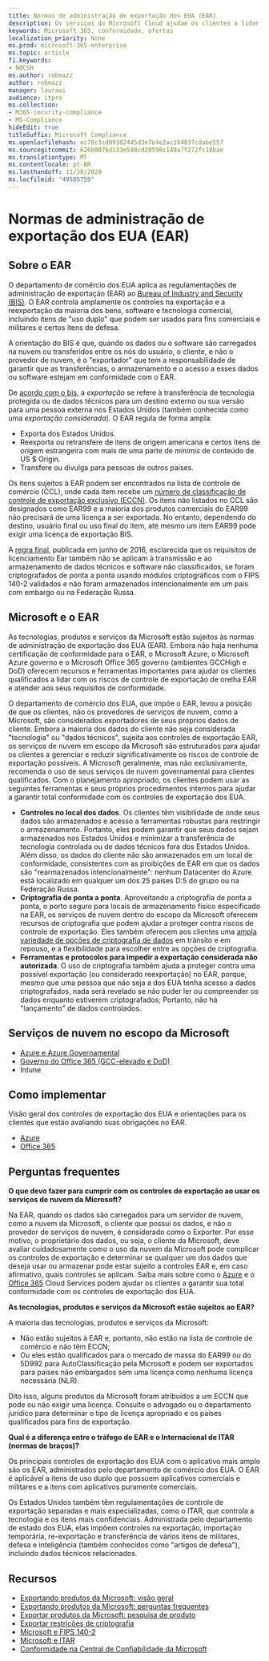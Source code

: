 ```yaml
---
title: Normas de administração de exportação dos EUA (EAR)
description: Os serviços do Microsoft Cloud ajudam os clientes a lidar com as normas de administração de exportação dos EUA (EAR) atendem aos requisitos de conformidade e gerenciam o risco de controle de exportação
keywords: Microsoft 365, conformidade, ofertas
localization_priority: None
ms.prod: microsoft-365-enterprise
ms.topic: article
f1.keywords:
- NOCSH
ms.author: robmazz
author: robmazz
manager: laurawi
audience: itpro
ms.collection:
- M365-security-compliance
- MS-Compliance
hideEdit: true
titleSuffix: Microsoft Compliance
ms.openlocfilehash: ec70c3cd09302445d3e7b4e2ac394837cdabe557
ms.sourcegitcommit: 626b0076d133e588cd28598c149a7f272fc18bae
ms.translationtype: MT
ms.contentlocale: pt-BR
ms.lasthandoff: 11/30/2020
ms.locfileid: "49505759"
---
```

# <a name="us-export-administration-regulations-ear"></a>Normas de administração de exportação dos EUA (EAR)

## <a name="about-the-ear"></a>Sobre o EAR

O departamento de comércio dos EUA aplica as regulamentações de administração de exportação (EAR) ao [Bureau of Industry and Security (BIS)](https://www.bis.doc.gov/). O EAR controla amplamente os controles na exportação e a reexportação da maioria dos bens, software e tecnologia comercial, incluindo itens de "uso duplo" que podem ser usados para fins comerciais e militares e certos itens de defesa.

A orientação do BIS é que, quando os dados ou o software são carregados na nuvem ou transferidos entre os nós do usuário, o cliente, e não o provedor de nuvem, é o "exportador" que tem a responsabilidade de garantir que as transferências, o armazenamento e o acesso a esses dados ou software estejam em conformidade com o EAR.

De [acordo com o bis](https://www.bis.doc.gov/index.php/documents/regulation-docs/412-part-734-scope-of-the-export-administration-regulations/file), a *exportação* se refere à transferência de tecnologia protegida ou de dados técnicos para um destino externo ou sua versão para uma pessoa externa nos Estados Unidos (também conhecida como uma *exportação considerada*). O EAR regula de forma ampla:

- Exporta dos Estados Unidos.
- Reexporta ou retransfere de itens de origem americana e certos itens de origem estrangeira com mais de uma parte de *minimis* de conteúdo de US $ Origin.
- Transfere ou divulga para pessoas de outros países.

Os itens sujeitos à EAR podem ser encontrados na lista de controle de comércio (CCL), onde cada item recebe um [número de classificação de controle de exportação exclusivo (ECCN)](https://www.bis.doc.gov/index.php/licensing/commerce-control-list-classification/export-control-classification-number-eccn). Os itens não listados no CCL são designados como EAR99 e a maioria dos produtos comerciais do EAR99 não precisará de uma licença a ser exportada. No entanto, dependendo do destino, usuário final ou uso final do item, até mesmo um item EAR99 pode exigir uma licença de exportação BIS.

A [regra final](https://www.federalregister.gov/documents/2016/06/03/2016-12734/revisions-to-definitions-in-the-export-administration-regulations), publicada em junho de 2016, esclarecida que os requisitos de licenciamento Ear também não se aplicam à transmissão e ao armazenamento de dados técnicos e software não classificados, se foram criptografados de ponta a ponta usando módulos criptográficos com o FIPS 140-2 validados e não foram armazenados intencionalmente em um país com embargo ou na Federação Russa.

## <a name="microsoft-and-the-ear"></a>Microsoft e o EAR

As tecnologias, produtos e serviços da Microsoft estão sujeitos às normas de administração de exportação dos EUA (EAR). Embora não haja nenhuma certificação de conformidade para o EAR, o Microsoft Azure, o Microsoft Azure governo e o Microsoft Office 365 governo (ambientes GCCHigh e DoD) oferecem recursos e ferramentas importantes para ajudar os clientes qualificados a lidar com os riscos de controle de exportação de orelha EAR e atender aos seus requisitos de conformidade.

O departamento de comércio dos EUA, que impõe o EAR, levou a posição de que os clientes, não os provedores de serviços de nuvem, como a Microsoft, são considerados exportadores de seus próprios dados de cliente. Embora a maioria dos dados do cliente não seja considerada "tecnologia" ou "dados técnicos", sujeita aos controles de exportação EAR, os serviços de nuvem em escopo da Microsoft são estruturados para ajudar os clientes a gerenciar e reduzir significativamente os riscos de controle de exportação possíveis. A Microsoft geralmente, mas não exclusivamente, recomenda o uso de seus serviços de nuvem governamental para clientes qualificados. Com o planejamento apropriado, os clientes podem usar as seguintes ferramentas e seus próprios procedimentos internos para ajudar a garantir total conformidade com os controles de exportação dos EUA.

- **Controles no local dos dados**. Os clientes têm visibilidade de onde seus dados são armazenados e acesso a ferramentas robustas para restringir o armazenamento. Portanto, eles podem garantir que seus dados sejam armazenados nos Estados Unidos e minimizar a transferência de tecnologia controlada ou de dados técnicos fora dos Estados Unidos. Além disso, os dados do cliente não são armazenados em um local de conformidade, consistentes com as proibições de EAR em que os dados são "rearmazenados intencionalmente": nenhum Datacenter do Azure está localizado em qualquer um dos 25 países D:5 do grupo ou na Federação Russa.
- **Criptografia de ponta a ponta**. Aproveitando a criptografia de ponta a ponta, o porto seguro para locais de armazenamento físico especificado na EAR, os serviços de nuvem dentro do escopo da Microsoft oferecem recursos de criptografia que podem ajudar a proteger contra riscos de controle de exportação. Eles também oferecem aos clientes uma [ampla variedade de opções de criptografia de dados](https://aka.ms/Azure-Encryption-Overview) em trânsito e em repouso, e a flexibilidade para escolher entre as opções de criptografia.
- **Ferramentas e protocolos para impedir a exportação considerada não autorizada**. O uso de criptografia também ajuda a proteger contra uma possível exportação (ou considerado reexportação) no EAR, porque, mesmo que uma pessoa que não seja a dos EUA tenha acesso a dados criptografados, nada será revelado se não puder ler ou compreender os dados enquanto estiverem criptografados; Portanto, não há "lançamento" de dados controlados.

## <a name="microsoft-in-scope-cloud-services"></a>Serviços de nuvem no escopo da Microsoft

- [Azure e Azure Governamental](https://aka.ms/AzureCompliance)
- [Governo do Office 365 (GCC-elevado e DoD)](https://aka.ms/Office-365-Export-Controls)
- Intune

## <a name="how-to-implement"></a>Como implementar

Visão geral dos controles de exportação dos EUA e orientações para os clientes que estão avaliando suas obrigações no EAR.

- [Azure](https://aka.ms/Azure-Export-Controls)
- [Office 365](https://aka.ms/Office-365-Export-Controls)

## <a name="frequently-asked-questions"></a>Perguntas frequentes

**O que devo fazer para cumprir com os controles de exportação ao usar os serviços de nuvem da Microsoft?**

Na EAR, quando os dados são carregados para um servidor de nuvem, como a nuvem da Microsoft, o cliente que possui os dados, e não o provedor de serviços de nuvem, é considerado como o Exporter. Por esse motivo, o proprietário dos dados, ou seja, o cliente da Microsoft, deve avaliar cuidadosamente como o uso da nuvem da Microsoft pode complicar os controles de exportação e determinar se qualquer um dos dados que deseja usar ou armazenar pode estar sujeito a controles EAR e, em caso afirmativo, quais controles se aplicam. Saiba mais sobre como o [Azure](https://servicetrust.microsoft.com/ViewPage/TrustDocuments?command=Download&downloadType=Document&downloadId=c24c11f2-2cd4-444a-9160-19762855ad3a&docTab=6d000410-c9e9-11e7-9a91-892aae8839ad_FAQ_and_White_Papers) e o [Office 365](https://query.prod.cms.rt.microsoft.com/cms/api/am/binary/RE1s5kI) Cloud Services podem ajudar os clientes a garantir sua total conformidade com os controles de exportação dos EUA.

**As tecnologias, produtos e serviços da Microsoft estão sujeitos ao EAR?**

A maioria das tecnologias, produtos e serviços da Microsoft:

- Não estão sujeitos à EAR e, portanto, não estão na lista de controle de comércio e não têm ECCN;
- Ou eles estão qualificados para o mercado de massa do EAR99 ou do 5D992 para AutoClassificação pela Microsoft e podem ser exportados para países não embargados sem uma licença como nenhuma licença necessária (NLR).

Dito isso, alguns produtos da Microsoft foram atribuídos a um ECCN que pode ou não exigir uma licença. Consulte o advogado ou o departamento jurídico para determinar o tipo de licença apropriado e os países qualificados para fins de exportação.

**Qual é a diferença entre o tráfego de EAR e o Internacional de ITAR (normas de braços)?**

Os principais controles de exportação dos EUA com o aplicativo mais amplo são os EAR, administrados pelo departamento de comércio dos EUA. O EAR é aplicável a itens de uso duplo que possuem aplicativos comerciais e militares e a itens com aplicativos puramente comerciais.

Os Estados Unidos também têm regulamentações de controle de exportação separadas e mais especializadas, como o ITAR, que controla a tecnologia e os itens mais confidenciais. Administrada pelo departamento de estado dos EUA, elas impõem controles na exportação, importação temporária, re-exportação e transferência de vários itens de militares, defesa e inteligência (também conhecidos como "artigos de defesa"), incluindo dados técnicos relacionados.

## <a name="resources"></a>Recursos

- [Exportando produtos da Microsoft: visão geral](https://www.microsoft.com/exporting/overview.aspx)
- [Exportando produtos da Microsoft: perguntas frequentes](https://www.microsoft.com/exporting/faq.aspx)
- [Exportar produtos da Microsoft: pesquisa de produto](https://www.microsoft.com/exporting/exporting-information.aspx)
- [Exportar restrições de criptografia](https://docs.microsoft.com/windows/uwp/security/export-restrictions-on-cryptography)
- [Microsoft e FIPS 140-2](offering-fips-140-2.md)
- [Microsoft e ITAR](offering-itar.md)
- [Conformidade na Central de Confiabilidade da Microsoft](https://www.microsoft.com/trust-center/compliance/compliance-overview)
